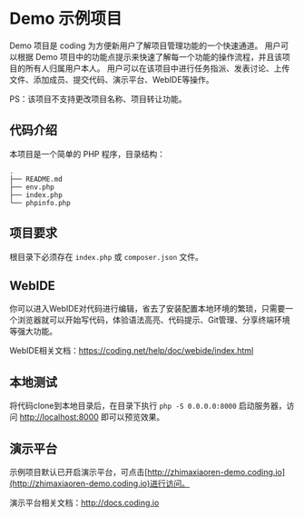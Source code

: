# Demo 示例项目

Demo 项目是 coding 为方便新用户了解项目管理功能的一个快速通道。
用户可以根据 Demo 项目中的功能点提示来快速了解每一个功能的操作流程，并且该项目的所有人归属用户本人。
用户可以在该项目中进行任务指派、发表讨论、上传文件、添加成员、提交代码、演示平台、WebIDE等操作。

PS：该项目不支持更改项目名称、项目转让功能。

## 代码介绍

本项目是一个简单的 PHP 程序，目录结构：

```
.
├── README.md
├── env.php
├── index.php
└── phpinfo.php
```

## 项目要求

根目录下必须存在 `index.php` 或 `composer.json` 文件。


## WebIDE

你可以进入WebIDE对代码进行编辑，省去了安装配置本地环境的繁琐，只需要一个浏览器就可以开始写代码，体验语法高亮、代码提示、Git管理、分享终端环境等强大功能。


WebIDE相关文档：https://coding.net/help/doc/webide/index.html

## 本地测试

将代码clone到本地目录后，在目录下执行 `php -S 0.0.0.0:8000` 启动服务器，访问 [http://localhost:8000](http://localhost:8000) 即可以预览效果。

## 演示平台

示例项目默认已开启演示平台，可点击[http://zhimaxiaoren-demo.coding.io](http://zhimaxiaoren-demo.coding.io)进行访问。


演示平台相关文档：http://docs.coding.io